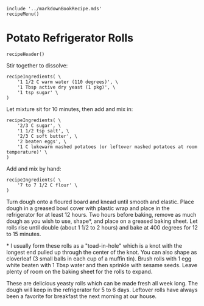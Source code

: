 ~~~ markdown-script
include '../markdownBookRecipe.mds'
recipeMenu()
~~~

# Potato Refrigerator Rolls

~~~ markdown-script
recipeHeader()
~~~

Stir together to dissolve:

~~~ markdown-script
recipeIngredients( \
    '1 1/2 C warm water (110 degrees)', \
    '1 Tbsp active dry yeast (1 pkg)', \
    '1 tsp sugar' \
)
~~~

Let mixture sit for 10 minutes, then add and mix in:

~~~ markdown-script
recipeIngredients( \
    '2/3 C sugar', \
    '1 1/2 tsp salt', \
    '2/3 C soft butter', \
    '2 beaten eggs', \
    '1 C lukewarm mashed potatoes (or leftover mashed potatoes at room temperature)' \
)
~~~

Add and mix by hand:

~~~ markdown-script
recipeIngredients( \
    '7 to 7 1/2 C flour' \
)
~~~

Turn dough onto a floured board and knead until smooth and elastic. Place dough in a greased bowl
cover with plastic wrap and place in the refrigerator for at least 12 hours. Two hours before
baking, remove as much dough as you wish to use, shape\*, and place on a greased baking sheet. Let
rolls rise until double (about 1 1/2 to 2 hours) and bake at 400 degrees for 12 to 15 minutes.

\* I usually form these rolls as a "toad-in-hole" which is a knot with the longest end pulled up
through the center of the knot. You can also shape as cloverleaf (3 small balls in each cup of a
muffin tin). Brush rolls with 1 egg white beaten with 1 Tbsp water and then sprinkle with sesame
seeds. Leave plenty of room on the baking sheet for the rolls to expand.

These are delicious yeasty rolls which can be made fresh all week long. The dough will keep in the
refrigerator for 5 to 6 days. Leftover rolls have always been a favorite for breakfast the next
morning at our house.
